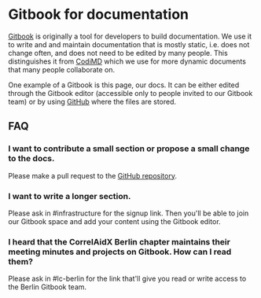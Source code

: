 # Gitbook for documentation

[Gitbook](https://www.gitbook.com/) is originally a tool for developers to build documentation. We use it to write and and maintain documentation that is mostly static, i.e. does not change often, and does not need to be edited by many people. This distinguishes it from [CodiMD](codimd.md) which we use for more dynamic documents that many people collaborate on.

One example of a Gitbook is this page, our docs. It can be either edited through the Gitbook editor \(accessible only to people invited to our Gitbook team\) or by using [GitHub](https://github.com/CorrelAid/docs) where the files are stored. 

## FAQ

### I want to contribute a small section or propose a small change to the docs. 

Please make a pull request to the [GitHub repository](https://github.com/CorrelAid/docs). 

### I want to write a longer section. 

Please ask in \#infrastructure for the signup link. Then you'll be able to join our Gitbook space and add your content using the Gitbook editor. 

### I heard that the CorrelAidX Berlin chapter maintains their meeting minutes and projects on Gitbook. How can I read them?

Please ask in \#lc-berlin for the link that'll give you read or write access to the Berlin Gitbook team.

